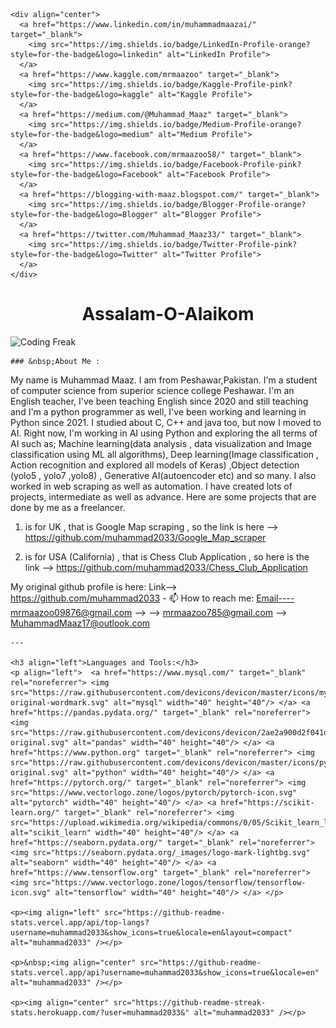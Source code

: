 
    <div align="center">
      <a href="https://www.linkedin.com/in/muhammadmaazai/" target="_blank">
        <img src="https://img.shields.io/badge/LinkedIn-Profile-orange?style=for-the-badge&logo=linkedin" alt="LinkedIn Profile">
      </a>
      <a href="https://www.kaggle.com/mrmaazoo" target="_blank">
        <img src="https://img.shields.io/badge/Kaggle-Profile-pink?style=for-the-badge&logo=kaggle" alt="Kaggle Profile">
      </a>
      <a href="https://medium.com/@Muhammad_Maaz" target="_blank">
        <img src="https://img.shields.io/badge/Medium-Profile-orange?style=for-the-badge&logo=medium" alt="Medium Profile">
      </a>
      <a href="https://www.facebook.com/mrmaazoo58/" target="_blank">
        <img src="https://img.shields.io/badge/Facebook-Profile-pink?style=for-the-badge&logo=Facebook" alt="Facebook Profile">
      </a>
      <a href="https://blogging-with-maaz.blogspot.com/" target="_blank">
        <img src="https://img.shields.io/badge/Blogger-Profile-orange?style=for-the-badge&logo=Blogger" alt="Blogger Profile">
      </a>
      <a href="https://twitter.com/Muhammad_Maaz33/" target="_blank">
        <img src="https://img.shields.io/badge/Twitter-Profile-pink?style=for-the-badge&logo=Twitter" alt="Twitter Profile">
      </a>
    </div>

  <h1 align="center">Assalam-O-Alaikom</h1>
  <!DOCTYPE html>
  <html lang="en">

  <body>
      <div class="container">
          <img src="https://images.squarespace-cdn.com/content/v1/5769fc401b631bab1addb2ab/1541580611624-TE64QGKRJG8SWAIUS7NS/ke17ZwdGBToddI8pDm48kPoswlzjSVMM-SxOp7CV59BZw-zPPgdn4jUwVcJE1ZvWQUxwkmyExglNqGp0IvTJZamWLI2zvYWH8K3-s_4yszcp2ryTI0HqTOaaUohrI8PI6FXy8c9PWtBlqAVlUS5izpdcIXDZqDYvprRqZ29Pw0o/coding-freak.gif" alt="Coding Freak">
      </div>
  </body>
  </html>


    ### &nbsp;About Me :

  My name is Muhammad Maaz. I am from Peshawar,Pakistan. I'm a student of computer science  from superior science college Peshawar. I'm an
  English teacher, I've been teaching English
  since 2020 and still teaching and I'm a
  python programmer as well, I've been working and learning in Python
  since 2021. I studied about C, C++
  and java too, but now I moved to AI. Right now, I'm working in
  AI using Python  and exploring the all terms of AI such as; Machine learning(data analysis , data visualization and Image classification using ML all algorithms), Deep learning(Image classification , Action recognition and explored all models of Keras) ,Object detection (yolo5 , yolo7 ,yolo8) , Generative AI(autoencoder etc) and so many. I also worked  in web scraping as well as automation. I have created lots of projects, intermediate as well as advance.
  Here are some projects that are done by me as a freelancer.
  1) is for UK , that is Google Map scraping , so the link is here --> https://github.com/muhammad2033/Google_Map_scraper 

  2) is for USA (California) , that is Chess Club Application , so here is the link --> https://github.com/muhammad2033/Chess_Club_Application


  My original github profile is here: Link--> https://github.com/muhammad2033
    - 📫 How to reach me: Email----mrmaazoo09876@gmail.com -->
                                  --> mrmaazoo785@gmail.com
                                  --> MuhammadMaaz17@outlook.com

    ---

    <h3 align="left">Languages and Tools:</h3>
    <p align="left">  <a href="https://www.mysql.com/" target="_blank" rel="noreferrer"> <img src="https://raw.githubusercontent.com/devicons/devicon/master/icons/mysql/mysql-original-wordmark.svg" alt="mysql" width="40" height="40"/> </a> <a href="https://pandas.pydata.org/" target="_blank" rel="noreferrer"> <img src="https://raw.githubusercontent.com/devicons/devicon/2ae2a900d2f041da66e950e4d48052658d850630/icons/pandas/pandas-original.svg" alt="pandas" width="40" height="40"/> </a> <a href="https://www.python.org" target="_blank" rel="noreferrer"> <img src="https://raw.githubusercontent.com/devicons/devicon/master/icons/python/python-original.svg" alt="python" width="40" height="40"/> </a> <a href="https://pytorch.org/" target="_blank" rel="noreferrer"> <img src="https://www.vectorlogo.zone/logos/pytorch/pytorch-icon.svg" alt="pytorch" width="40" height="40"/> </a> <a href="https://scikit-learn.org/" target="_blank" rel="noreferrer"> <img src="https://upload.wikimedia.org/wikipedia/commons/0/05/Scikit_learn_logo_small.svg" alt="scikit_learn" width="40" height="40"/> </a> <a href="https://seaborn.pydata.org/" target="_blank" rel="noreferrer"> <img src="https://seaborn.pydata.org/_images/logo-mark-lightbg.svg" alt="seaborn" width="40" height="40"/> </a> <a href="https://www.tensorflow.org" target="_blank" rel="noreferrer"> <img src="https://www.vectorlogo.zone/logos/tensorflow/tensorflow-icon.svg" alt="tensorflow" width="40" height="40"/> </a> </p>

    <p><img align="left" src="https://github-readme-stats.vercel.app/api/top-langs?username=muhammad2033&show_icons=true&locale=en&layout=compact" alt="muhammad2033" /></p>

    <p>&nbsp;<img align="center" src="https://github-readme-stats.vercel.app/api?username=muhammad2033&show_icons=true&locale=en" alt="muhammad2033" /></p>

    <p><img align="center" src="https://github-readme-streak-stats.herokuapp.com/?user=muhammad2033&" alt="muhammad2033" /></p>
